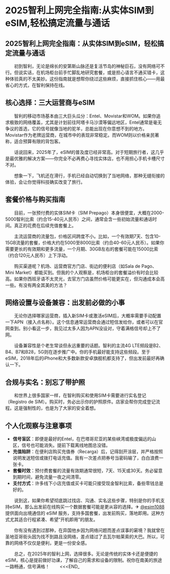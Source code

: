 # 2025智利上网完全指南:从实体SIM到eSIM,轻松搞定流量与通话

## 2025智利上网完全指南：从实体SIM到eSIM，轻松搞定流量与通话

　　初到智利，无论是绵长的安第斯山脉还是复活节岛的神秘巨石，没有网络可不行。但说实话，在机场柜台前手忙脚乱地研究套餐，或是担心语言不通买错卡，这种体验真的不太美妙。这份指南就是想帮你绕过这些麻烦，直接抓住核心——用最省心的方式，在智利保持在线。

## 核心选择：三大运营商与eSIM

　　智利的移动市场基本由三大巨头瓜分：Entel、Movistar和WOM。如果你追求极致的网络覆盖，尤其是计划前往阿塔卡马沙漠等偏远地区，Entel通常是毫无争议的首选，它的信号就像当地的驼羊，总能出现在你意想不到的地方。Movistar作为老牌运营商，在城市中的表现非常稳定。而WOM则以价格亲民著称，适合预算有限的背包客。

　　话说回来，2025年了，eSIM的普及度已经非常高。对于短期旅行者，这几乎是最优雅的解决方案——你完全不必再费心寻找实体店，也不用担心手机卡槽尺寸不对。

　　想象一下，飞机还在滑行，手机已经自动切换到了当地网络，那种无缝衔接的体验，会让你觉得科技确实改变了旅行。

## 套餐价格与购买指南

　　目前，一张预付费的实体SIM卡（SIM Prepago）本身很便宜，大概在2000-5000智利比索（约合15-40元人民币）之间，通常会含一些初始流量和通话时间。真正的花费在后续充值套餐上。

　　主流运营商的流量包，价格区间跨度不小。比如，一个有效期7天、包含10-15GB流量的套餐，价格大约在5000至8000比索（约合40-60元人民币）。如果你需要更长的有效期和更多流量，一个月期、30GB左右的套餐可能在15000比索（约合120元人民币）上下浮动。

　　购买渠道呢？机场、运营商官方门店、街边的便利店（如Sala de Pago、Mini Market）都能买到。但我的个人观察是，机场柜台的套餐溢价有时会比较高。如果你西班牙语不太灵光，去官方门店虽然价格可能更实在，但沟通成本会高一些。有没有两全其美的方法？

## 网络设置与设备兼容：出发前必做的小事

　　无论你选择哪家运营商，插入新SIM卡或激活eSIM后，大概率需要手动配置一下APN（接入点名称）。这个信息通常运营商会通过短信发给你，或者可以在官网查到。别小看这一步，我见过太多人因为APN没设对，守着满格信号却上不了网。

　　设备兼容性是个老生常谈但永远重要的话题。智利的主流4G LTE频段是B2、B4、B7和B28，5G则在逐步推广中。你的手机最好能支持这些频段。至于eSIM，2018年后的iPhone和大多数新款安卓旗舰机都支持了，但出发前最好再确认一下。

## 合规与实名：别忘了带护照

　　和世界上很多国家一样，在智利购买和使用SIM卡需要进行实名登记（Registro de SIM）。购买时，务必出示你的护照原件。店家会帮你完成登记流程。这是强制性的，也是为了大家的安全着想。

## 个人化观察与注意事项

*    **信号盲区**：即便是最好的Entel，在巴塔哥尼亚的某些峡湾或极度偏远的山区，信号也可能消失。提前下载离线地图总没错。
*   **充值陷阱**：在便利店购买充值券（Recarga）后，记得刮开涂层，并严格按照说明发送短信或拨打电话充值。我有一次差点把券号当密码输了，白白浪费一张卡。
*   **套餐时效**：预付费套餐的流量有效期通常很短，7天、15天或30天。务必留意到期时间，避免流量一夜之间清零。
*   **支付方式**：许多线下小店充值或买卡可能只接受现金智利比索，备些零钱总是好的。

　　说到这，如果你希望彻底跳过找店、沟通、实名这些步骤，特别是你的手机支持eSIM，那么出发前在线购买一个数据套餐可能是更从容的选择。✈ [@esim1088](https://t.me/s/esim1088) 提供面向出境通信的 eSIM 服务，支持多国套餐，出发前购买，落地即用。这种方式尤其适合行程紧凑、希望“开机即用”的朋友。

　　你有没有遇到过那种，在异国他乡因为网络问题而差点误事的窘境？我就曾在圣地亚哥街头因为找不到路且没网络，差点错过了去瓦尔帕莱索的大巴。所以，可靠的网络不仅仅是便利，更是一份安全感。

　　总之，在2025年的智利上网，选择很多。无论是传统的实体卡还是便捷的eSIM，核心是提前做好功课，了解自己的需求和设备的限制。祝你在南美的旅途一路畅通，信号满格！
　　<<<END_